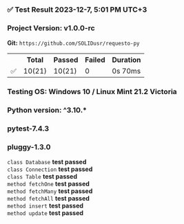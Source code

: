 
<h3>✅ Test Result 2023-12-7, 5:01 PM UTC+3</h3>

<h3> Project Version: v1.0.0-rc </h3>


<table>
<p><strong>Git:</strong> <code>https://github.com/SOLIDusr/requesto-py</code></p>

<tr>
  <th>&nbsp;</th>
  <th>Total</th>
  <th>Passed</th>
  <th>Failed</th>
  <th>Duration</th>
</tr>
<tr>
  <td>✅</td>
  <td>10(21)</td>
  <td>10(21)</td>
  <td>0</td>
  <td>0s 70ms</td>
</tr>
</table>

### Testing OS: Windows 10 / Linux Mint 21.2 Victoria <br>
### Python version: ^3.10.* <br>
### pytest-7.4.3 <br> 
### pluggy-1.3.0 <br>

`class Database` **test passed** <br>
`class Connection` **test passed** <br>
`class Table` **test passed** <br>
`method fetchOne` **test passed** <br>
`method fetchMany` **test passed** <br>
`method fetchAll` **test passed** <br>
`method insert` **test passed** <br>
`method update` **test passed** <br>

